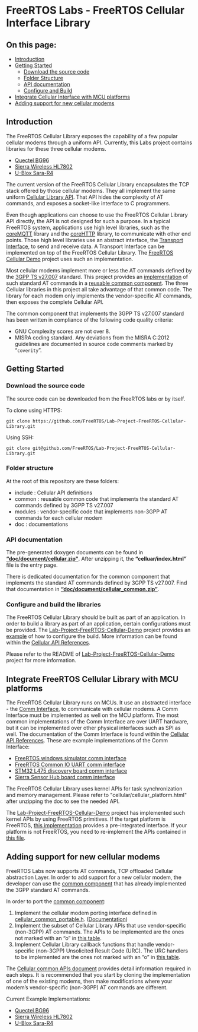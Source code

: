 # FreeRTOS Labs - FreeRTOS Cellular Interface Library

## On this page:
* [Introduction](#Introduction)
* [Getting Started](#Getting-Started)
    * [Download the source code](#Download-the-source-code)
    * [Folder Structure](#Folder-Structure)
    * [API documentation](#API-documentation)
    * [Configure and Build](#Configure-and-build-the-libraries)
* [Integrate Cellular Interface with MCU platforms](#Integrate-FreeRTOS-Cellular-Library-with-MCU-platforms)
* [Adding support for new cellular modems](#Adding-support-for-new-cellular-modems)

## Introduction

The FreeRTOS Cellular Library exposes the capability of a few popular cellular modems through a uniform API. Currently, this Labs project contains libraries for these three cellular modems.

* [Quectel BG96](https://www.quectel.com/product/lte-bg96-cat-m1-nb1-egprs/)
* [Sierra Wireless HL7802](https://www.sierrawireless.com/products-and-solutions/embedded-solutions/products/hl7802/)
* [U-Blox Sara-R4](https://www.u-blox.com/en/product/sara-r4-series)

The current version of the FreeRTOS Cellular Library encapsulates the TCP stack offered by those cellular modems.  They all implement the same uniform [Cellular Library API](https://github.com/FreeRTOS/Lab-Project-FreeRTOS-Cellular-Library/raw/main/doc/document/cellular.zip).  That API hides the complexity of AT commands, and exposes a socket-like interface to C programmers.

Even though applications can choose to use the FreeRTOS Cellular Library API directly, the API is not designed for such a purpose. In a typical FreeRTOS system, applications use high level libraries, such as the [coreMQTT](https://github.com/FreeRTOS/coreMQTT) library and the [coreHTTP](https://github.com/FreeRTOS/coreHTTP) library, to communicate with other end points. Those high level libraries use an abstract interface, the [Transport Interface](https://github.com/FreeRTOS/coreMQTT/blob/main/source/interface/transport_interface.h), to send and receive data. A Transport Interface can be implemented on top of the FreeRTOS Cellular Library. The [FreeRTOS Cellular Demo](https://github.com/FreeRTOS/Lab-Project-FreeRTOS-Cellular-Demo) project uses such an implementation.

Most cellular modems implement more or less the AT commands defined by the [3GPP TS v27.007](https://portal.3gpp.org/desktopmodules/Specifications/SpecificationDetails.aspx?specificationId=1515) standard. This project provides an [implementation](https://github.com/FreeRTOS/Lab-Project-FreeRTOS-Cellular-Library/tree/main/common) of such standard AT commands in a [reusable common component](https://github.com/FreeRTOS/Lab-Project-FreeRTOS-Cellular-Library/tree/master/common). The three Cellular libraries in this project all take advantage of that common code. The library for each modem only implements the vendor-specific AT commands, then exposes the complete Cellular API.

The common component that implements the 3GPP TS v27.007 standard has been written in compliance of the following code quality criteria:

* GNU Complexity scores are not over 8.
* MISRA coding standard. Any deviations from the MISRA C:2012 guidelines are documented in source code comments marked by “`coverity`”.

## Getting Started

### Download the source code

 The source code can be downloaded from the FreeRTOS labs or by itself.

To clone using HTTPS:

```
git clone https://github.com/FreeRTOS/Lab-Project-FreeRTOS-Cellular-Library.git
```

Using SSH:

```
git clone git@github.com/FreeRTOS/Lab-Project-FreeRTOS-Cellular-Library.git
```

### Folder structure

At the root of this repository are these folders:

* include : Cellular API definitions
* common : reusable common code that implements the standard AT commands defined by 3GPP TS v27.007
* modules : vendor-specific code that implements non-3GPP AT commands for each cellular modem
* doc : documentations

### API documentation

The pre-generated doxygen documents can be found in [**“doc/document/cellular.zip"**](https://github.com/FreeRTOS/Lab-Project-FreeRTOS-Cellular-Library/raw/main/doc/document/cellular.zip).  After unzipping it,  the **“celluar/index.html”** file is the entry page.

There is dedicated documentation for the common component that implements the standard AT commands defined by 3GPP TS v27.007.  Find that documentation in [**“doc/document/cellular_common.zip”**](https://github.com/FreeRTOS/Lab-Project-FreeRTOS-Cellular-Library/raw/main/doc/document/cellular_common.zip).

### Configure and build the libraries

The FreeRTOS Cellular Library should be built as part of an application. In order to build a library as part of an application, certain configurations must be provided. The [Lab-Project-FreeRTOS-Cellular-Demo](https://github.com/FreeRTOS/Lab-Project-FreeRTOS-Cellular-Demo) project provides an [example](https://github.com/FreeRTOS/Lab-Project-FreeRTOS-Cellular-Demo/blob/master/source/cellular/bg96/cellular_config.h) of how to configure the build. More information can be found within the [Cellular API References](https://www.freertos.org/Documentation/api-ref/cellular/cellular_config.html).

Please refer to the README of [Lab-Project-FreeRTOS-Cellular-Demo](https://github.com/FreeRTOS/Lab-Project-FreeRTOS-Cellular-Demo) project for more information.

## Integrate FreeRTOS Cellular Library with MCU platforms

The FreeRTOS Cellular Library runs on MCUs.  It use an abstracted interface - the [Comm Interface](https://github.com/FreeRTOS/Lab-Project-FreeRTOS-Cellular-Library/blob/master/include/cellular_comm_interface.h), to communicate with cellular modems.  A Comm Interface must be implemented as well on the MCU platform.  The most common implementations of the Comm Interface are over UART hardware, but it can be implemented over other physical interfaces such as SPI as well.   The documentation of the Comm Interface is found within the [Cellular API References](https://www.freertos.org/Documentation/api-ref/cellular/comm_if.html). These are example implementations of the Comm Interface:

* [FreeRTOS windows simulator comm interface](https://github.com/FreeRTOS/Lab-Project-FreeRTOS-Cellular-Demo/blob/master/source/cellular/comm_if_windows.c)
* [FreeRTOS Common IO UART comm interface](https://github.com/aws/amazon-freertos/blob/feature/cellular/vendors/st/boards/stm32l475_discovery/ports/comm_if/comm_if_uart.c)
* [STM32 L475 discovery board comm interface](https://github.com/aws/amazon-freertos/blob/feature/cellular/vendors/st/boards/stm32l475_discovery/ports/comm_if/comm_if_st.c)
* [Sierra Sensor Hub board comm interface](https://github.com/aws/amazon-freertos/blob/feature/cellular/vendors/sierra/boards/sensorhub/ports/comm_if/comm_if_sierra.c)

The FreeRTOS Cellular Library uses kernel APIs for task synchronization and memory management.  Please refer to "cellular/cellular_platform.html" after unzipping the doc to see the needed API.

The [Lab-Project-FreeRTOS-Cellular-Demo](https://github.com/FreeRTOS/Lab-Project-FreeRTOS-Cellular-Demo) project has implemented such kernel APIs by using FreeRTOS primitives.  If the target platform is FreeRTOS, [this implementation](https://github.com/FreeRTOS/Lab-Project-FreeRTOS-Cellular-Demo/blob/master/source/cellular/cellular_platform.c) provides a pre-integrated interface.  If your platform is not FreeRTOS, you need to re-implement the APIs contained in [this file](https://github.com/FreeRTOS/Lab-Project-FreeRTOS-Cellular-Demo/blob/master/source/cellular/cellular_platform.c). 

## Adding support for new cellular modems

FreeRTOS Labs now supports AT commands, TCP offloaded Cellular abstraction Layer. In order to add support for a new cellular modem, the developer can use the [common component](https://github.com/FreeRTOS/Lab-Project-FreeRTOS-Cellular-Library/tree/master/common) that has already implemented the 3GPP standard AT commands.

In order to port the [common component](https://www.freertos.org/Documentation/api-ref/cellular_common/index.html):

1. Implement the cellular modem porting interface defined in [cellular_common_portable.h](https://github.com/FreeRTOS/Lab-Project-FreeRTOS-Cellular-Library/blob/main/common/include/cellular_common_portable.h). ([Documentation](https://www.freertos.org/Documentation/api-ref/cellular_common/cellular__common__portable_8h.html))
2. Implement the subset of Cellular Library APIs that use vendor-specific (non-3GPP) AT commands. The APIs to be implemented are the ones not marked with an “o” in [this table](https://www.freertos.org/Documentation/api-ref/cellular_common/cellular_common_APIs.html).
3. Implement Cellular Library callback functions that handle vendor-specific (non-3GPP) Unsolicited Result Code (URC). The URC handlers to be implemented are the ones not marked with an “o” in [this table](https://www.freertos.org/Documentation/api-ref/cellular_common/cellular_common_URC_handlers.html).

The [Cellular common APIs document](https://www.freertos.org/Documentation/api-ref/cellular_common/index.html) provides detail information required in each steps.
It is recommended that you start by cloning the implementation of one of the existing modems, then make modifications where your modem’s vendor-specific (non-3GPP) AT commands are different.

 Current Example Implementations: 

* [Quectel BG96](https://github.com/FreeRTOS/Lab-Project-FreeRTOS-Cellular-Library/tree/master/modules/bg96)
* [Sierra Wireless HL7802](https://github.com/FreeRTOS/Lab-Project-FreeRTOS-Cellular-Library/tree/main/modules/hl7802)
* [U-Blox Sara-R4](https://github.com/FreeRTOS/Lab-Project-FreeRTOS-Cellular-Library/tree/main/modules/sara_r4)

